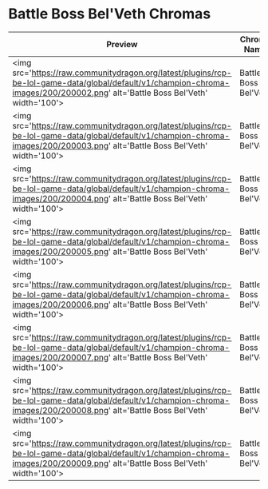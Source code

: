 # Battle Boss Bel'Veth Chromas

| Preview | Chroma Name | Chroma ID |
|---|---|---|
| <img src='https://raw.communitydragon.org/latest/plugins/rcp-be-lol-game-data/global/default/v1/champion-chroma-images/200/200002.png' alt='Battle Boss Bel'Veth' width='100'> | Battle Boss Bel'Veth | 200002 |
| <img src='https://raw.communitydragon.org/latest/plugins/rcp-be-lol-game-data/global/default/v1/champion-chroma-images/200/200003.png' alt='Battle Boss Bel'Veth' width='100'> | Battle Boss Bel'Veth | 200003 |
| <img src='https://raw.communitydragon.org/latest/plugins/rcp-be-lol-game-data/global/default/v1/champion-chroma-images/200/200004.png' alt='Battle Boss Bel'Veth' width='100'> | Battle Boss Bel'Veth | 200004 |
| <img src='https://raw.communitydragon.org/latest/plugins/rcp-be-lol-game-data/global/default/v1/champion-chroma-images/200/200005.png' alt='Battle Boss Bel'Veth' width='100'> | Battle Boss Bel'Veth | 200005 |
| <img src='https://raw.communitydragon.org/latest/plugins/rcp-be-lol-game-data/global/default/v1/champion-chroma-images/200/200006.png' alt='Battle Boss Bel'Veth' width='100'> | Battle Boss Bel'Veth | 200006 |
| <img src='https://raw.communitydragon.org/latest/plugins/rcp-be-lol-game-data/global/default/v1/champion-chroma-images/200/200007.png' alt='Battle Boss Bel'Veth' width='100'> | Battle Boss Bel'Veth | 200007 |
| <img src='https://raw.communitydragon.org/latest/plugins/rcp-be-lol-game-data/global/default/v1/champion-chroma-images/200/200008.png' alt='Battle Boss Bel'Veth' width='100'> | Battle Boss Bel'Veth | 200008 |
| <img src='https://raw.communitydragon.org/latest/plugins/rcp-be-lol-game-data/global/default/v1/champion-chroma-images/200/200009.png' alt='Battle Boss Bel'Veth' width='100'> | Battle Boss Bel'Veth | 200009 |
